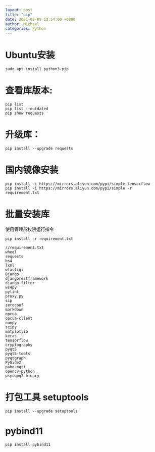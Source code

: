 ```yaml
---
layout: post
title: "pip"
date: 2021-02-09 12:54:00 +0800
author: Michael
categories: Python
---
```


# Ubuntu安装
	sudo apt install python3-pip

# 查看库版本:
	pip list
	pip list --outdated
	pip show requests

# 升级库：
	pip install --upgrade requests

# 国内镜像安装
	pip install -i https://mirrors.aliyun.com/pypi/simple tensorflow
	pip install -i https://mirrors.aliyun.com/pypi/simple -r requirement.txt

# 批量安装库
使用管理员权限运行指令

	pip install -r requirement.txt

	//requirement.txt
	wheel
	requests
	bs4
	lxml
	wfastcgi
	Django
	djangorestframework
	django-filter
	ws4py
	pylint
	proxy.py
	sip
	zeroconf
	markdown
	opcua
	opcua-client
	numpy
	scipy
	matplotlib
	keras
	tensorflow
	cryptography
	pyqt5
	pyqt5-tools
	pyqtgraph
	PySide2
	paho-mqtt
	opencv-python
	psycopg2-binary

# 打包工具 setuptools
	pip install --upgrade setuptools

# pybind11
	pip install pybind11